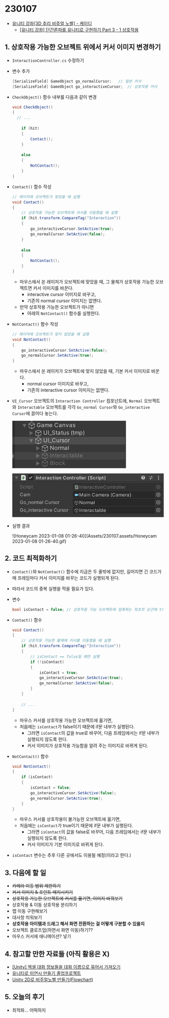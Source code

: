 # 230107

- [유니티 강좌[3D 추리 비쥬얼 노벨] - 케이디](https://www.youtube.com/playlist?list=PLUZ5gNInsv_NG_UKZoua8goQbtseAo8Ow)
  - [[유니티 강좌] 단간론파를 유니티로 구현하기 Part 3 - 1 상호작용](https://youtu.be/N0gdrvraaiU?list=PLUZ5gNInsv_NG_UKZoua8goQbtseAo8Ow)



## 1. 상호작용 가능한 오브젝트 위에서 커서 이미지 변경하기

- `InteractionController.cs` 수정하기

- 변수 추가

  ```csharp
  [SerializeField] GameObject go_normalCursor;   // 일반 커서
  [SerializeField] GameObject go_interactiveCursor;  // 상호작용 커서
  ```

  

- `CheckObject()` 함수 내부를 다음과 같이 변경

  ```csharp
  void CheckObject()
  {
  	// ...
  
      if (hit)
      {
          Contact();
      }
  
      else
      {
          NotContact();
      }   
  }
  ```



- `Contact()` 함수 작성

  ```csharp
  // 레이저에 오브젝트가 맞았을 때 실행
  void Contact()
  {
      // 상호작용 가능한 오브젝트에 커서를 이동했을 때 실행
      if (hit.transform.CompareTag("Interaction"))
      {
          go_interactiveCursor.SetActive(true);
          go_normalCursor.SetActive(false);
      }
  
      else
      {
          NotContact();
      }
  }
  ```

  - 마우스에서 쏜 레이저가 오브젝트에 맞았을 때, 그 물체가 상호작용 가능한 오브젝트면 커서 이미지를 바꾼다.
    - interactive cursor 이미지로 바꾸고,
    - 기존의 normal cursor 이미지는 없앤다.
  - 만약 상호작용 가능한 오브젝트가 아니면
    - 아래의 `NotContact()` 함수를 실행한다.



- `NotContact()` 함수 작성

  ```csharp
  // 레이저에 오브젝트가 맞지 않았을 때 실행
  void NotContact()
  {
      go_interactiveCursor.SetActive(false);
      go_normalCursor.SetActive(true);
  }
  ```

  - 마우스에서 쏜 레이저가 오브젝트에 맞지 않았을 때, 기본 커서 이미지로 바꾼다.
    - normal cursor 이미지로 바꾸고,
    - 기존의 interactive cursor 이미지는 없앤다.



- `UI_Cursor` 오브젝트의 `Interaction Controller` 컴포넌트에, `Normal` 오브젝트와 `Interactable` 오브젝트를 각각 `Go_normal Cursor`와 `Go_interactive Cursor`에 끌어다 놓는다.

  ![image-20230108013055961](Assets/230107.assets/image-20230108013055961.png)

  ![image-20230108013120333](Assets/230107.assets/image-20230108013120333.png)



- 실행 결과

  ![Honeycam 2023-01-08 01-26-40](Assets/230107.assets/Honeycam 2023-01-08 01-26-40.gif)



## 2. 코드 최적화하기

- `Contact()`와 `NotContact()` 함수에 지금은 두 줄밖에 없지만, 길어지면 긴 코드가 매 프레임마다 커서 이미지를 바꾸는 코드가 실행되게 된다.
- 따라서 코드의 중복 실행을 막을 필요가 있다.



- 변수

  ```csharp
  bool isContact = false; // 상호작용 가능 오브젝트에 접촉하는 최초의 순간에 true로 변경
  ```



- `Contact()` 함수

  ```csharp
  void Contact()
  {
      // 상호작용 가능한 물체에 커서를 이동했을 때 실행
      if (hit.transform.CompareTag("Interaction"))
      {
          // isContact == false일 때만 실행
          if (!isContact)
          {
              isContact = true;
              go_interactiveCursor.SetActive(true);
              go_normalCursor.SetActive(false);
          }
      }
      
      // ...
  }
  ```

  - 마우스 커서를 상호작용 가능한 오브젝트에 옮기면,
  - 처음에는 `isContact`가 false이기 때문에 if문 내부가 실행된다.
    - 그러면 `isContact`의 값을 true로 바꾸어, 다음 프레임에서는 if문 내부가 실행되지 않도록 한다.
    - 커서 이미지가 상호작용 가능함을 알려 주는 이미지로 바뀌게 된다.



- `NotContact()` 함수

  ```csharp
  void NotContact()
  {
      if (isContact)
      {
          isContact = false;
          go_interactiveCursor.SetActive(false);
          go_normalCursor.SetActive(true);
      }
  }
  ```

  - 마우스 커서를 상호작용이 불가능한 오브젝트에 옮기면,
  - 처음에는 `isContact`가 true이기 때문에 if문 내부가 실행된다.
    - 그러면 `isContact`의 값을 false로 바꾸어, 다음 프레임에서는 if문 내부가 실행되지 않도록 한다.
    - 커서 이미지가 기본 이미지로 바뀌게 된다.



- `isContact` 변수는 추후 다른 곳에서도 이용될 예정(이라고 한다.)



## 3. 다음에 할 일

- ~~카메라 이동 범위 제한하기~~
- ~~커서 이미지 & 포인트 매치시키기~~
- ~~상호작용 가능한 오브젝트에 커서를 옮기면, 이미지 바꿔보기~~
- 상호작용 & 이동 상호작용 분리하기
- 맵 이동 구현해보기
- 대사창 띄워보기
- **상호작용 아이템과 드래그 해서 화면 전환하는 걸 어떻게 구분할 수 있을지**
- 오브젝트 클로즈업(하면서 화면 이동)하기??
- 마우스 커서에 애니메이션? 넣기



## 4. 참고할 만한 자료들 (아직 활용은 X)

- [[Unity] 엑셀 대화 정보들을 대화 이름으로 묶어서 가져오기](https://velog.io/@gkswh4860/Unity-%EC%97%91%EC%85%80-%EB%8C%80%ED%99%94-%EB%82%B4%EC%9A%A9%EC%9D%84-%EB%8C%80%ED%99%94-%EC%9D%B4%EB%A6%84%EC%9C%BC%EB%A1%9C-%EB%AC%B6%EC%96%B4%EC%84%9C-%EA%B0%80%EC%A0%B8%EC%98%A4%EA%B8%B0)
- [유니티로 미연시 만들기 졸업프로젝트](https://www.youtube.com/watch?v=eWT0TsknaiU&t=7s)
- [Unity 2D로 비주얼노벨 만들기(Flowchart)](https://m.blog.naver.com/liear1997/221292510685)



## 5. 오늘의 후기

- 최적화... 어떡하지